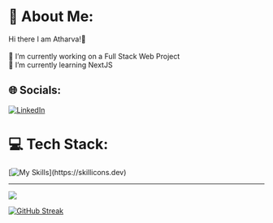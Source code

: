 # 💫 About Me:
Hi there I am Atharva!👋<br><br>🔭 I’m currently working on a Full Stack Web Project<br>🌱 I’m currently learning NextJS<br>


## 🌐 Socials:
[![LinkedIn](https://img.shields.io/badge/LinkedIn-%230077B5.svg?logo=linkedin&logoColor=white)](https://linkedin.com/in/https://www.linkedin.com/in/atharva-kulkarni-04789a225/) 

# 💻 Tech Stack:
[![My Skills](https://skillicons.dev/icons?i=html,css,js,bootstrap,c,cpp,git,heroku,materialui,mongodb,mysql,nodejs,express,firebase,php,postgres,postman,py,react,redux,tailwind,vite,vscode,)](https://skillicons.dev)


---
[![](https://visitcount.itsvg.in/api?id=AtharvaK-15&icon=0&color=0)](https://visitcount.itsvg.in)


<a href="https://git.io/streak-stats"><img src="https://streak-stats.demolab.com?user=AtharvaK-15&theme=gotham&hide_border=true" alt="GitHub Streak" /></a>


